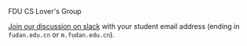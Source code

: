 FDU CS Lover's Group

[Join our discussion on slack](https://app.slack.com/client/T019A14BB9T/) with your student email address (ending in `fudan.edu.cn` or `m.fudan.edu.cn`).
